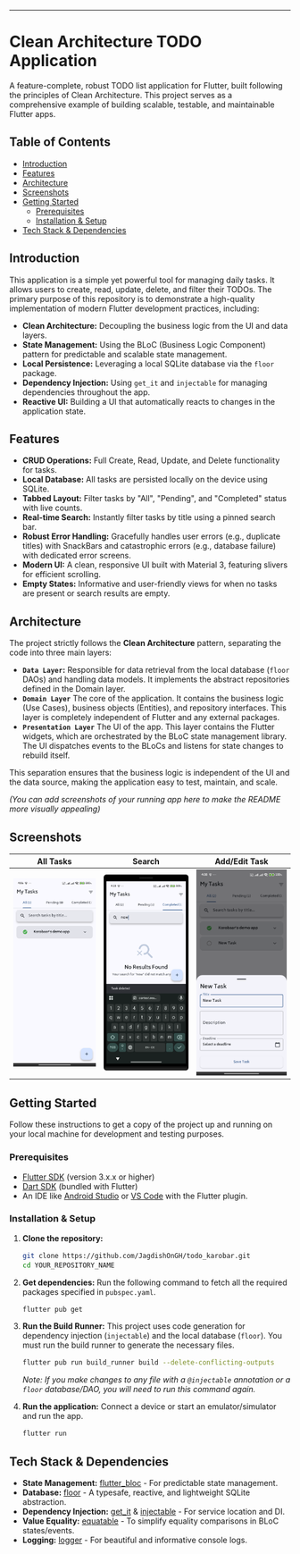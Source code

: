 
---

# Clean Architecture TODO Application

A feature-complete, robust TODO list application for Flutter, built following the principles of Clean Architecture. This project serves as a comprehensive example of building scalable, testable, and maintainable Flutter apps.

## Table of Contents

- [Introduction](#introduction)
- [Features](#features)
- [Architecture](#architecture)
- [Screenshots](#screenshots)
- [Getting Started](#getting-started)
    - [Prerequisites](#prerequisites)
    - [Installation & Setup](#installation--setup)
- [Tech Stack & Dependencies](#tech-stack--dependencies)

## Introduction

This application is a simple yet powerful tool for managing daily tasks. It allows users to create, read, update, delete, and filter their TODOs. The primary purpose of this repository is to demonstrate a high-quality implementation of modern Flutter development practices, including:

-   **Clean Architecture:** Decoupling the business logic from the UI and data layers.
-   **State Management:** Using the BLoC (Business Logic Component) pattern for predictable and scalable state management.
-   **Local Persistence:** Leveraging a local SQLite database via the `floor` package.
-   **Dependency Injection:** Using `get_it` and `injectable` for managing dependencies throughout the app.
-   **Reactive UI:** Building a UI that automatically reacts to changes in the application state.

## Features

-   **CRUD Operations:** Full Create, Read, Update, and Delete functionality for tasks.
-   **Local Database:** All tasks are persisted locally on the device using SQLite.
-   **Tabbed Layout:** Filter tasks by "All", "Pending", and "Completed" status with live counts.
-   **Real-time Search:** Instantly filter tasks by title using a pinned search bar.
-   **Robust Error Handling:** Gracefully handles user errors (e.g., duplicate titles) with SnackBars and catastrophic errors (e.g., database failure) with dedicated error screens.
-   **Modern UI:** A clean, responsive UI built with Material 3, featuring slivers for efficient scrolling.
-   **Empty States:** Informative and user-friendly views for when no tasks are present or search results are empty.

## Architecture

The project strictly follows the **Clean Architecture** pattern, separating the code into three main layers:

-   **`Data Layer`:** Responsible for data retrieval from the local database (`floor` DAOs) and handling data models. It implements the abstract repositories defined in the Domain layer.
-   **`Domain Layer`** The core of the application. It contains the business logic (Use Cases), business objects (Entities), and repository interfaces. This layer is completely independent of Flutter and any external packages.
-   **`Presentation Layer`** The UI of the app. This layer contains the Flutter widgets, which are orchestrated by the BLoC state management library. The UI dispatches events to the BLoCs and listens for state changes to rebuild itself.

This separation ensures that the business logic is independent of the UI and the data source, making the application easy to test, maintain, and scale.

*(You can add screenshots of your running app here to make the README more visually appealing)*
## Screenshots

| All Tasks | Search | Add/Edit Task |
| :---: | :---: | :---: |
| ![Screenshot of the main task list](https://raw.githubusercontent.com/JagdishOnGH/todo_karobar/refs/heads/main/screenshots/Screenshot_20250807_160630.png) | ![Screenshot of the search functionality](https://raw.githubusercontent.com/JagdishOnGH/todo_karobar/refs/heads/main/screenshots/Screenshot_20250807_162014.png) | ![Screenshot of the add/edit bottom sheet](https://raw.githubusercontent.com/JagdishOnGH/todo_karobar/refs/heads/main/screenshots/Screenshot_20250807_160813.png) |

## Getting Started

Follow these instructions to get a copy of the project up and running on your local machine for development and testing purposes.

### Prerequisites

-   [Flutter SDK](https://flutter.dev/docs/get-started/install) (version 3.x.x or higher)
-   [Dart SDK](https://dart.dev/get-dart) (bundled with Flutter)
-   An IDE like [Android Studio](https://developer.android.com/studio) or [VS Code](https://code.visualstudio.com/) with the Flutter plugin.

### Installation & Setup

1.  **Clone the repository:**
    ```sh
    git clone https://github.com/JagdishOnGH/todo_karobar.git
    cd YOUR_REPOSITORY_NAME
    ```

2.  **Get dependencies:**
    Run the following command to fetch all the required packages specified in `pubspec.yaml`.
    ```sh
    flutter pub get
    ```

3.  **Run the Build Runner:**
    This project uses code generation for dependency injection (`injectable`) and the local database (`floor`). You must run the build runner to generate the necessary files.
    ```sh
    flutter pub run build_runner build --delete-conflicting-outputs
    ```
    *Note: If you make changes to any file with a `@injectable` annotation or a `floor` database/DAO, you will need to run this command again.*

4.  **Run the application:**
    Connect a device or start an emulator/simulator and run the app.
    ```sh
    flutter run
    ```

## Tech Stack & Dependencies

-   **State Management:** [flutter_bloc](https://pub.dev/packages/flutter_bloc) - For predictable state management.
-   **Database:** [floor](https://pub.dev/packages/floor) - A typesafe, reactive, and lightweight SQLite abstraction.
-   **Dependency Injection:** [get_it](https://pub.dev/packages/get_it) & [injectable](https://pub.dev/packages/injectable) - For service location and DI.
-   **Value Equality:** [equatable](https://pub.dev/packages/equatable) - To simplify equality comparisons in BLoC states/events.
-   **Logging:** [logger](https://pub.dev/packages/logger) - For beautiful and informative console logs.
